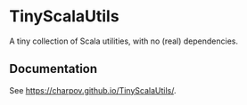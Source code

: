 # TinyScalaUtils

A tiny collection of Scala utilities, with no (real) dependencies.

## Documentation

See <https://charpov.github.io/TinyScalaUtils/>.
